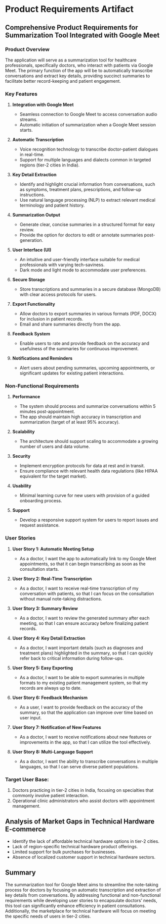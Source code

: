 # Product Requirements Artifact

## Comprehensive Product Requirements for Summarization Tool Integrated with Google Meet

### Product Overview
The application will serve as a summarization tool for healthcare professionals, specifically doctors, who interact with patients via Google Meet. The primary function of the app will be to automatically transcribe conversations and extract key details, providing succinct summaries to facilitate better record-keeping and patient engagement.

### Key Features

1. **Integration with Google Meet**
   - Seamless connection to Google Meet to access conversation audio streams.
   - Automatic initiation of summarization when a Google Meet session starts.

2. **Automatic Transcription**
   - Voice recognition technology to transcribe doctor-patient dialogues in real-time.
   - Support for multiple languages and dialects common in targeted regions (tier-2 cities in India).

3. **Key Detail Extraction**
   - Identify and highlight crucial information from conversations, such as symptoms, treatment plans, prescriptions, and follow-up instructions.
   - Use natural language processing (NLP) to extract relevant medical terminology and patient history.

4. **Summarization Output**
   - Generate clear, concise summaries in a structured format for easy review.
   - Provide the option for doctors to edit or annotate summaries post-generation.

5. **User Interface (UI)**
   - An intuitive and user-friendly interface suitable for medical professionals with varying tech-saviness.
   - Dark mode and light mode to accommodate user preferences.

6. **Secure Storage**
   - Store transcriptions and summaries in a secure database (MongoDB) with clear access protocols for users.

7. **Export Functionality**
   - Allow doctors to export summaries in various formats (PDF, DOCX) for inclusion in patient records.
   - Email and share summaries directly from the app.

8. **Feedback System**
   - Enable users to rate and provide feedback on the accuracy and usefulness of the summaries for continuous improvement.

9. **Notifications and Reminders**
   - Alert users about pending summaries, upcoming appointments, or significant updates for existing patient interactions.

### Non-Functional Requirements

1. **Performance**
   - The system should process and summarize conversations within 5 minutes post-appointment.
   - The app should maintain high accuracy in transcription and summarization (target of at least 95% accuracy).

2. **Scalability**
   - The architecture should support scaling to accommodate a growing number of users and data volume.

3. **Security**
   - Implement encryption protocols for data at rest and in transit.
   - Ensure compliance with relevant health data regulations (like HIPAA equivalent for the target market).

4. **Usability**
   - Minimal learning curve for new users with provision of a guided onboarding process.

5. **Support**
   - Develop a responsive support system for users to report issues and request assistance.

### User Stories

1. **User Story 1: Automatic Meeting Setup**
   - As a doctor, I want the app to automatically link to my Google Meet appointments, so that it can begin transcribing as soon as the consultation starts.

2. **User Story 2: Real-Time Transcription**
   - As a doctor, I want to receive real-time transcription of my conversation with patients, so that I can focus on the consultation without manual note-taking distractions.

3. **User Story 3: Summary Review**
   - As a doctor, I want to review the generated summary after each meeting, so that I can ensure accuracy before finalizing patient records.

4. **User Story 4: Key Detail Extraction**
   - As a doctor, I want important details (such as diagnoses and treatment plans) highlighted in the summary, so that I can quickly refer back to critical information during follow-ups.

5. **User Story 5: Easy Exporting**
   - As a doctor, I want to be able to export summaries in multiple formats to my existing patient management system, so that my records are always up to date.

6. **User Story 6: Feedback Mechanism**
   - As a user, I want to provide feedback on the accuracy of the summary, so that the application can improve over time based on user input.

7. **User Story 7: Notification of New Features**
   - As a doctor, I want to receive notifications about new features or improvements in the app, so that I can utilize the tool effectively.

8. **User Story 8: Multi-Language Support**
   - As a doctor, I want the ability to transcribe conversations in multiple languages, so that I can serve diverse patient populations.

### Target User Base:
1. Doctors practicing in tier-2 cities in India, focusing on specialties that commonly involve patient interaction.
2. Operational clinic administrators who assist doctors with appointment management.

## Analysis of Market Gaps in Technical Hardware E-commerce
- Identify the lack of affordable technical hardware options in tier-2 cities.
- Lack of region-specific technical hardware product offerings.
- Limited support for bulk purchases for businesses.
- Absence of localized customer support in technical hardware sectors.

## Summary
The summarization tool for Google Meet aims to streamline the note-taking process for doctors by focusing on automatic transcription and extraction of key details from conversations. By addressing functional and non-functional requirements while developing user stories to encapsulate doctors’ needs, this tool can significantly enhance efficiency in patient consultations. Additionally, the marketplace for technical hardware will focus on meeting the specific needs of users in tier-2 cities.